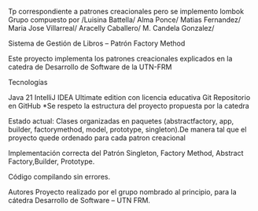 Tp correspondiente a patrones creacionales pero se implemento lombok Grupo compuesto por /Luisina Battella/ Alma Ponce/ Matias Fernandez/ Maria Jose Villarreal/ Aracelly Caballero/ M. Candela Gonzalez/

Sistema de Gestión de Libros – Patrón Factory Method

Este proyecto implementa los patrones creacionales explicados en la catedra de Desarrollo de Software de la UTN-FRM

Tecnologías

Java 21
IntelliJ IDEA Ultimate edition con licencia educativa
Git
Repositorio en GitHub
*Se respeto la estructura del proyecto propuesta por la catedra

Estado actual: Clases organizadas en paquetes (abstractfactory, app, builder, factorymethod, model, prototype, singleton).De manera tal que el proyecto quede ordenado para cada patron creacional

Implementación correcta del Patrón Singleton, Factory Method, Abstract Factory,Builder, Prototype.

Código compilando sin errores.

Autores Proyecto realizado por el grupo nombrado al principio, para la cátedra Desarrollo de Software – UTN FRM.
